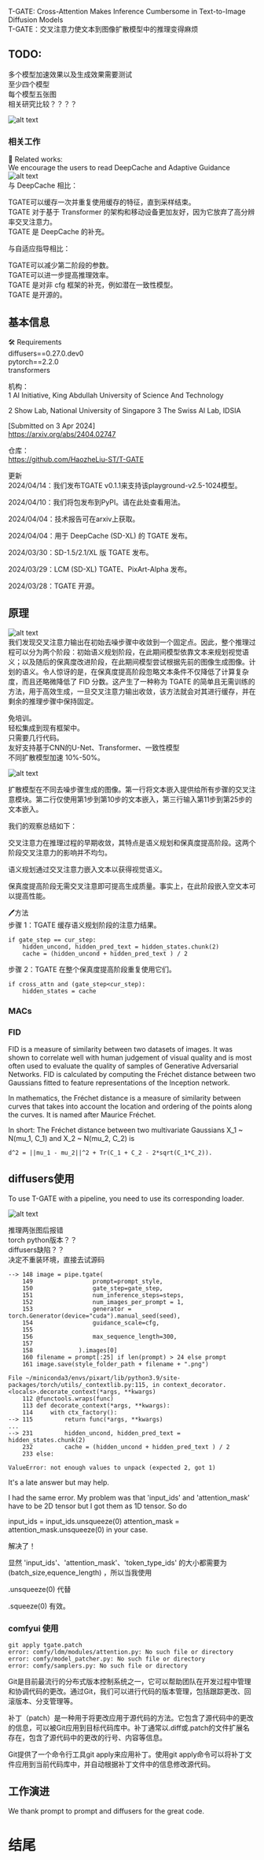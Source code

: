T-GATE: Cross-Attention Makes Inference Cumbersome in Text-to-Image Diffusion Models    
T-GATE：交叉注意力使文本到图像扩散模型中的推理变得麻烦   

## TODO:     
多个模型加速效果以及生成效果需要测试     
至少四个模型     
每个模型五张图    
相关研究比较？？？？    

![alt text](assets/T-GATE/image-2.png)   



### 相关工作
 📖 Related works:    
We encourage the users to read DeepCache and Adaptive Guidance     
![alt text](assets/T-GATE/image-3.png)     
与 DeepCache 相比：

TGATE可以缓存一次并重复使用缓存的特征，直到采样结束。  
TGATE 对于基于 Transformer 的架构和移动设备更加友好，因为它放弃了高分辨率交叉注意力。    
TGATE 是 DeepCache 的补充。   

与自适应指导相比：    

TGATE可以减少第二阶段的参数。   
TGATE可以进一步提高推理效率。   
TGATE 是对非 cfg 框架的补充，例如潜在一致性模型。   
TGATE 是开源的。   


## 基本信息

🛠️ Requirements  
diffusers==0.27.0.dev0   
pytorch==2.2.0   
transformers   




机构：   
1 AI Initiative, King Abdullah University of Science And Technology  

2 Show Lab, National University of Singapore   3 The Swiss AI Lab, IDSIA

[Submitted on 3 Apr 2024]    
https://arxiv.org/abs/2404.02747    


仓库：   
https://github.com/HaozheLiu-ST/T-GATE   

更新    
2024/04/14：我们发布TGATE v0.1.1来支持该playground-v2.5-1024模型。

2024/04/10：我们将包发布到PyPI。请在此处查看用法。

2024/04/04：技术报告可在arxiv上获取。

2024/04/04：用于 DeepCache (SD-XL) 的 TGATE 发布。

2024/03/30：SD-1.5/2.1/XL 版 TGATE 发布。

2024/03/29：LCM (SD-XL) TGATE、PixArt-Alpha 发布。

2024/03/28：TGATE 开源。



## 原理


![alt text](assets/T-GATE/image.png)     
我们发现交叉注意力输出在初始去噪步骤中收敛到一个固定点。因此，整个推理过程可以分为两个阶段：初始语义规划阶段，在此期间模型依靠文本来规划视觉语义；以及随后的保真度改进阶段，在此期间模型尝试根据先前的图像生成图像。计划的语义。令人惊讶的是，在保真度提高阶段忽略文本条件不仅降低了计算复杂度，而且还略微降低了 FID 分数。这产生了一种称为 TGATE 的简单且无需训练的方法，用于高效生成，一旦交叉注意力输出收敛，该方法就会对其进行缓存，并在剩余的推理步骤中保持固定。     

免培训。     
轻松集成到现有框架中。   
只需要几行代码。  
友好支持基于CNN的U-Net、Transformer、一致性模型   
不同扩散模型加速 10%-50%。   



![alt text](assets/T-GATE/image-1.png)


扩散模型在不同去噪步骤生成的图像。第一行将文本嵌入提供给所有步骤的交叉注意模块。第二行仅使用第1步到第10步的文本嵌入，第三行输入第11步到第25步的文本嵌入。

我们的观察总结如下：

交叉注意力在推理过程的早期收敛，其特点是语义规划和保真度提高阶段。这两个阶段交叉注意力的影响并不均匀。

语义规划通过交叉注意力嵌入文本以获得视觉语义。

保真度提高阶段无需交叉注意即可提高生成质量。事实上，在此阶段嵌入空文本可以提高性能。


🖊️方法    
步骤 1：TGATE 缓存语义规划阶段的注意力结果。    

    if gate_step == cur_step:
        hidden_uncond, hidden_pred_text = hidden_states.chunk(2)
        cache = (hidden_uncond + hidden_pred_text ) / 2
步骤 2：TGATE 在整个保真度提高阶段重复使用它们。    

    if cross_attn and (gate_step<cur_step):
        hidden_states = cache









### MACs





### FID
FID is a measure of similarity between two datasets of images. It was shown to correlate well with human judgement of visual quality and is most often used to evaluate the quality of samples of Generative Adversarial Networks. FID is calculated by computing the Fréchet distance between two Gaussians fitted to feature representations of the Inception network.

In mathematics, the Fréchet distance is a measure of similarity between curves that takes into account the location and ordering of the points along the curves. It is named after Maurice Fréchet.

In short: The Fréchet distance between two multivariate Gaussians X_1 ~ N(mu_1, C_1) and X_2 ~ N(mu_2, C_2) is

    d^2 = ||mu_1 - mu_2||^2 + Tr(C_1 + C_2 - 2*sqrt(C_1*C_2)).








## diffusers使用
To use T-GATE with a pipeline, you need to use its corresponding loader.

![alt text](assets/T-GATE/image-4.png)     



推理两张图后报错    
torch python版本？？    
diffusers缺陷？？   
决定不重装环境，直接去试源码     

    --> 148 image = pipe.tgate(
        149                 prompt=prompt_style,
        150                 gate_step=gate_step,
        151                 num_inference_steps=steps, 
        152                 num_images_per_prompt = 1,
        153                 generator = torch.Generator(device="cuda").manual_seed(seed),
        154                 guidance_scale=cfg,
        155                 
        156                 max_sequence_length=300,
        157 
        158             ).images[0]
        160 filename = prompt[:25] if len(prompt) > 24 else prompt
        161 image.save(style_folder_path + filename + ".png")

    File ~/miniconda3/envs/pixart/lib/python3.9/site-packages/torch/utils/_contextlib.py:115, in context_decorator.<locals>.decorate_context(*args, **kwargs)
        112 @functools.wraps(func)
        113 def decorate_context(*args, **kwargs):
        114     with ctx_factory():
    --> 115         return func(*args, **kwargs)
    ...
    --> 231         hidden_uncond, hidden_pred_text = hidden_states.chunk(2)
        232         cache = (hidden_uncond + hidden_pred_text ) / 2
        233 else:

    ValueError: not enough values to unpack (expected 2, got 1)



It's a late answer but may help.

I had the same error. My problem was that 'input_ids' and 'attention_mask' have to be 2D tensor but I got them as 1D tensor. So do

input_ids = input_ids.unsqueeze(0)
attention_mask = attention_mask.unsqueeze(0)
in your case.


解决了！

显然 'input_ids'、'attention_mask'、'token_type_ids' 的大小都需要为
(batch_size,equence_length) ，所以当我使用

.unsqueeze(0)
代替

.squeeze(0)
有效。


### comfyui 使用
    git apply tgate.patch 
    error: comfy/ldm/modules/attention.py: No such file or directory
    error: comfy/model_patcher.py: No such file or directory
    error: comfy/samplers.py: No such file or directory

Git是目前最流行的分布式版本控制系统之一，它可以帮助团队在开发过程中管理和协调代码的更改。通过Git，我们可以进行代码的版本管理，包括跟踪更改、回滚版本、分支管理等。

补丁（patch）是一种用于将更改应用于源代码的方法。它包含了源代码中的更改的信息，可以被Git应用到目标代码库中。补丁通常以.diff或.patch的文件扩展名存在，包含了源代码中的更改的行号、内容等信息。

Git提供了一个命令行工具git apply来应用补丁。使用git apply命令可以将补丁文件应用到当前代码库中，并自动根据补丁文件中的信息修改源代码。












## 工作演进
We thank prompt to prompt and diffusers for the great code.

# 结尾